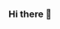 ### Hi there 👋

<!--
**KevMcCall/KevMcCall** is a ✨ _special_ ✨ repository because its `README.md` (this file) appears on your GitHub profile.

[![Kevin's github stats](https://github-readme-stats.vercel.app/api?username=KevMcCall)](https://github.com/KevMcCall/github-readme-stats)
